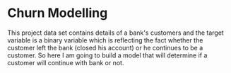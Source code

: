 # Churn Modelling

This project data set contains details of a bank's customers and the target variable is a binary variable which is reflecting the fact whether the customer left the bank (closed his account) or he continues to be a customer. So here I am going to build a model that will determine if a customer will continue with bank or not.
